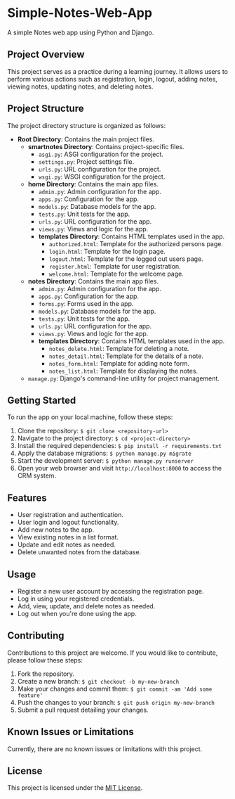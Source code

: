 # Simple-Notes-Web-App

A simple Notes web app using Python and Django.

## Project Overview

This project serves as a practice during a learning journey. It allows users to perform various actions such as registration, login, logout, adding notes, viewing notes, updating notes, and deleting notes.

## Project Structure

The project directory structure is organized as follows:

- **Root Directory**: Contains the main project files.
    - **smartnotes Directory**: Contains project-specific files.
        - `asgi.py`: ASGI configuration for the project.
        - `settings.py`: Project settings file.
        - `urls.py`: URL configuration for the project.
        - `wsgi.py`: WSGI configuration for the project.
    - **home Directory**: Contains the main app files.
        - `admin.py`: Admin configuration for the app.
        - `apps.py`: Configuration for the app.
        - `models.py`: Database models for the app.
        - `tests.py`: Unit tests for the app.
        - `urls.py`: URL configuration for the app.
        - `views.py`: Views and logic for the app.
        - **templates Directory**: Contains HTML templates used in the app.
            - `authorized.html`: Template for the authorized persons page.
            - `login.html`: Template for the login page.
            - `logout.html`: Template for the logged out users page.
            - `register.html`: Template for user registration.
            - `welcome.html`: Template for the welcome page.
    - **notes Directory**: Contains the main app files.
        - `admin.py`: Admin configuration for the app.
        - `apps.py`: Configuration for the app.
        - `forms.py`: Forms used in the app.
        - `models.py`: Database models for the app.
        - `tests.py`: Unit tests for the app.
        - `urls.py`: URL configuration for the app.
        - `views.py`: Views and logic for the app.
        - **templates Directory**: Contains HTML templates used in the app.
            - `notes_delete.html`: Template for deleting a note.
            - `notes_detail.html`: Template for the details of a note.
            - `notes_form.html`: Template for adding note form.
            - `notes_list.html`: Template for displaying the notes.
    - `manage.py`: Django's command-line utility for project management.

## Getting Started

To run the app on your local machine, follow these steps:

1. Clone the repository: `$ git clone <repository-url>`
2. Navigate to the project directory: `$ cd <project-directory>`
3. Install the required dependencies: `$ pip install -r requirements.txt`
4. Apply the database migrations: `$ python manage.py migrate`
5. Start the development server: `$ python manage.py runserver`
6. Open your web browser and visit `http://localhost:8000` to access the CRM system.

## Features

- User registration and authentication.
- User login and logout functionality.
- Add new notes to the app.
- View existing notes in a list format.
- Update and edit notes as needed.
- Delete unwanted notes from the database.

## Usage

- Register a new user account by accessing the registration page.
- Log in using your registered credentials.
- Add, view, update, and delete notes as needed.
- Log out when you're done using the app.

## Contributing

Contributions to this project are welcome. If you would like to contribute, please follow these steps:

1. Fork the repository.
2. Create a new branch: `$ git checkout -b my-new-branch`
3. Make your changes and commit them: `$ git commit -am 'Add some feature'`
4. Push the changes to your branch: `$ git push origin my-new-branch`
5. Submit a pull request detailing your changes.

## Known Issues or Limitations

Currently, there are no known issues or limitations with this project.

## License

This project is licensed under the [MIT License](LICENSE).
